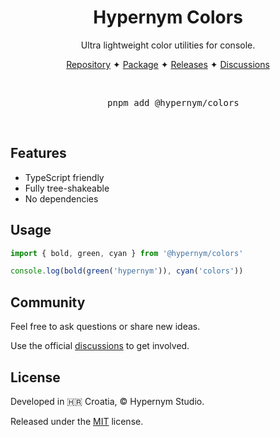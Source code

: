 <h1 align="center">Hypernym Colors</h1>

<p align="center">Ultra lightweight color utilities for console.</p>

<p align="center">
  <a href="https://github.com/hypernym-studio/colors">Repository</a>
  <span>✦</span>
  <a href="https://www.npmjs.com/package/@hypernym/colors">Package</a>
  <span>✦</span>
  <a href="https://github.com/hypernym-studio/colors/releases">Releases</a>
  <span>✦</span>
  <a href="https://github.com/hypernym-studio/colors/discussions">Discussions</a>
</p>

<br>

<pre align="center">
  pnpm add @hypernym/colors
</pre>

<br>

## Features

- TypeScript friendly
- Fully tree-shakeable
- No dependencies

## Usage

```ts
import { bold, green, cyan } from '@hypernym/colors'

console.log(bold(green('hypernym')), cyan('colors'))
```

## Community

Feel free to ask questions or share new ideas.

Use the official [discussions](https://github.com/hypernym-studio/colors/discussions) to get involved.

## License

Developed in 🇭🇷 Croatia, © Hypernym Studio.

Released under the [MIT](LICENSE.txt) license.
